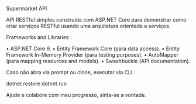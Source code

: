 Supermarket API


API RESTful simples construída com ASP.NET Core para demonstrar como criar serviços RESTful usando uma arquitetura orientada a serviços.

Frameworks and Libraries : 

• ASP.NET Core 9.
• Entity Framework Core (para data access).
• Entity Framework In-Memory Provider (para testing purposes).
• AutoMapper (para mapping resources and models).
• Swashbuckle (API documentation).


Caso não abra via prompt ou clone, executar via CLI :

dotnet restore
dotnet run

Ajude e colabore com meu progresso, sinta-se a vontade.

